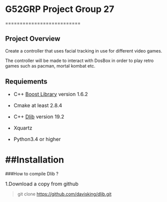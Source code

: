 # G52GRP Project Group 27
==========================

## Project Overview
Create a controller that uses facial tracking in use for different video games.
   
The controller will be made to interact with DosBox in order to play retro games such as pacman, mortal kombat etc.

## Requiements 
<font size=3>    

* C++ [Boost Library](https://sourceforge.net/projects/boost/files/boost/1.62.0/)  version 1.6.2     
   
* Cmake at least 2.8.4     
   
* C++ [Dlib](http://dlib.net/) version 19.2   

* Xquartz
* Python3.4 or higher

</font>


   
##Installation
==========================   
   
###How to compile Dlib ?  

<font size=3> 1.Download a copy from github</font>   
>git clone https://github.com/davisking/dlib.git

